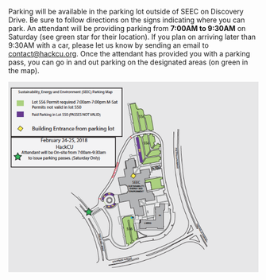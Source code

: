 
Parking will be available in the parking lot outside of SEEC on Discovery Drive. Be sure to follow directions on the signs indicating where you can park. An attendant will be providing parking from **7:00AM to 9:30AM** on Saturday (see green star for their location). If you plan on arriving later than 9:30AM with a car, please let us know by sending an email to [contact@hackcu.org](mailto:contact@hackcu.org). Once the attendant has provided you with a parking pass, you can go in and out parking on the designated areas (on green in the map).

![SEEC Parking](/assets/img/res/parking.png)
